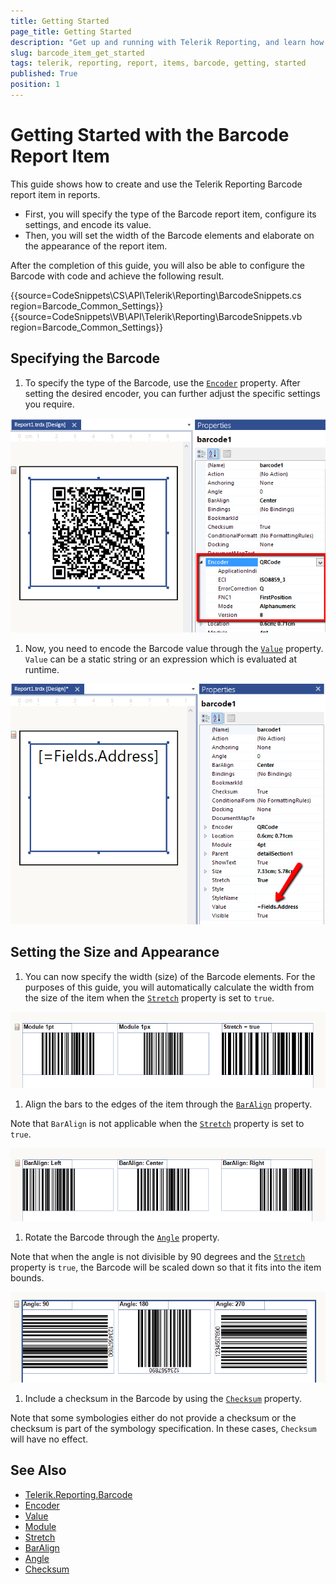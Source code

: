 ```yaml
---
title: Getting Started
page_title: Getting Started
description: "Get up and running with Telerik Reporting, and learn how to create and use the Barcode report item in reports."
slug: barcode_item_get_started
tags: telerik, reporting, report, items, barcode, getting, started
published: True
position: 1
---
```


# Getting Started with the Barcode Report Item

This guide shows how to create and use the Telerik Reporting Barcode report item in reports. 

* First, you will specify the type of the Barcode report item, configure its settings, and encode its value. 
* Then, you will set the width of the Barcode elements and elaborate on the appearance of the report item.  

After the completion of this guide, you will also be able to configure the Barcode with code and achieve the following result. 

{{source=CodeSnippets\CS\API\Telerik\Reporting\BarcodeSnippets.cs region=Barcode_Common_Settings}}
{{source=CodeSnippets\VB\API\Telerik\Reporting\BarcodeSnippets.vb region=Barcode_Common_Settings}}
 

## Specifying the Barcode 

1. To specify the type of the Barcode, use the [`Encoder`](/reporting/api/Telerik.Reporting.Barcode#Telerik_Reporting_Barcode_Encoder) property. After setting the desired encoder, you can further adjust the specific settings you require. 

  ![barcode-encoder-property](images/Barcodes/barcode-encoder-property.png)

1. Now, you need to encode the Barcode value through the [`Value`](/reporting/api/Telerik.Reporting.Barcode#Telerik_Reporting_Barcode_Value) property. `Value` can be a static string or an expression which is evaluated at runtime.

  ![barcode-value-property](images/Barcodes/barcode-value-property.png)

## Setting the Size and Appearance 

1. You can now specify the width (size) of the Barcode elements. For the purposes of this guide, you will automatically calculate the width from the size of the item when the [`Stretch`](/reporting/api/Telerik.Reporting.Barcode#Telerik_Reporting_Barcode_Stretch) property is set to `true`. 

  ![barcode-module-stretch-property](images/Barcodes/barcode-module-stretch-property.png)

1. Align the bars to the edges of the item through the [`BarAlign`](/reporting/api/Telerik.Reporting.Barcode#Telerik_Reporting_Barcode_BarAlign) property. 

  Note that `BarAlign` is not applicable when the [`Stretch`](/reporting/api/Telerik.Reporting.Barcode#Telerik_Reporting_Barcode_Stretch) property is set to `true`. 

  ![barcode-baralign-property](images/Barcodes/barcode-baralign-property.png)
  
1. Rotate the Barcode through the [`Angle`](/reporting/api/Telerik.Reporting.Barcode#Telerik_Reporting_Barcode_Angle) property. 

  Note that when the angle is not divisible by 90 degrees and the [`Stretch`](/reporting/api/Telerik.Reporting.Barcode#Telerik_Reporting_Barcode_Stretch) property is `true`, the Barcode will be scaled down so that it fits into the item bounds. 

  ![barcode-angle-property](images/Barcodes/barcode-angle-property.png)
	 
1. Include a checksum in the Barcode by using the [`Checksum`](/reporting/api/Telerik.Reporting.Barcode#Telerik_Reporting_Barcode_Checksum) property. 

  Note that some symbologies either do not provide a checksum or the checksum is part of the symbology specification. In these cases, `Checksum` will have no effect. 


## See Also
 
* [Telerik.Reporting.Barcode](/reporting/api/Telerik.Reporting.Barcode)  
* [Encoder](/reporting/api/Telerik.Reporting.Barcode#Telerik_Reporting_Barcode_Encoder)  
* [Value](/reporting/api/Telerik.Reporting.Barcode#Telerik_Reporting_Barcode_Value)  
* [Module](/reporting/api/Telerik.Reporting.Barcode#Telerik_Reporting_Barcode_Module)  
* [Stretch](/reporting/api/Telerik.Reporting.Barcode#Telerik_Reporting_Barcode_Stretch)  
* [BarAlign](/reporting/api/Telerik.Reporting.Barcode#Telerik_Reporting_Barcode_BarAlign)  
* [Angle](/reporting/api/Telerik.Reporting.Barcode#Telerik_Reporting_Barcode_Angle)  
* [Checksum](/reporting/api/Telerik.Reporting.Barcode#Telerik_Reporting_Barcode_Checksum)
